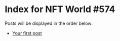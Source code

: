 # Index for NFT World #574
Posts will be displayed in the order below:

- [Your first post](./001-first.md)

